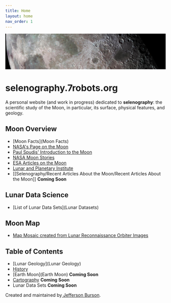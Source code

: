 ```yaml
---
title: Home
layout: home
nav_order: 1
---
```

![](assets/moon-banner2.jpg)
# selenography.7robots.org

A personal website (and work in progress) dedicated to **selenography**: the scientific study of the Moon, in particular, its surface, physical features, and geology.

## Moon Overview

- [Moon Facts](Moon Facts)
- [NASA's Page on the Moon](https://science.nasa.gov/moon/)
- [Paul Spudis' Introduction to the Moon](SpudisIntrotoMoon)
- [NASA Moon Stories](https://science.nasa.gov/moon/stories/)
- [ESA Articles on the Moon](https://www.esa.int/esearch?q=The+Moon)
- [Lunar and Planetary Institute](https://www.lpi.usra.edu)
- [[Selenography/Recent Articles About the Moon/Recent Articles About the Moon]]  **Coming Soon**

## Lunar Data Science

- [List of Lunar Data Sets](Lunar Datasets)

## Moon Map
- [Map Mosaic created from Lunar Reconnaissance Orbiter Images](https://quickmap.lroc.asu.edu/?_gl=1*1rzatr5*_ga*ODc1NDUxMDMxLjE3MjIwMjQ3ODY.*_ga_SBFXQ3JFQY*MTcyMjAzMzY1MC4yLjEuMTcyMjAzMzc2OS4xLjAuMA..)

## Table of Contents
- [Lunar Geology](Lunar Geology)
- [History](History)
- [Earth Moon](Earth Moon) **Coming Soon**
- [Cartography](Cartography)  **Coming Soon**
- Lunar Data Sets **Coming Soon**



Created and maintained by[ Jefferson Burson](https://www.7robots.org).
